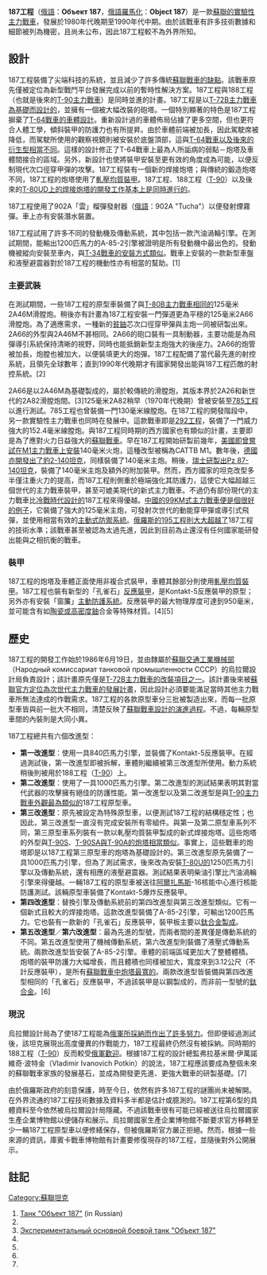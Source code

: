 **187工程**（[俄語](https://zh.wikipedia.org/wiki/俄語 "wikilink")：**Объект 187**，[俄語羅馬化](../Page/俄语罗马化.md "wikilink")：**Object 187**）是一款[蘇聯的實驗性主力戰車](https://zh.wikipedia.org/wiki/蘇聯 "wikilink")，發展於1980年代晚期至1990年代中期。由於該戰車有許多技術數據和細節被列為機密，且尚未公布，因此187工程較不為外界所知。

## 設計

187工程裝備了尖端科技的系統，並且減少了許多傳統[蘇聯戰車的缺點](https://zh.wikipedia.org/wiki/蘇聯 "wikilink")。該戰車原先僅被定位為新型戰鬥平台發展完成以前的暫時性解決方案。187工程與188工程（也就是後來的[T-90主力戰車](../Page/T-90主戰坦克.md "wikilink")）是同時並進的計畫。187工程是以[T-72B主力戰車為基礎而設計的](../Page/T-72主戰坦克.md "wikilink")，並擁有一個被大幅改裝的砲塔。一個特別顯著的特色是187工程摒棄了[T-64戰車的車體設計](../Page/T-64主战坦克.md "wikilink")。重新設計過的車體佈局佔據了更多空間，但也更符合人體工學，傾斜裝甲的防護力也有所提昇。由於車體前端被加長，因此駕駛席被降低，而駕駛所使用的觀察視鏡則被安裝於底盤頂部，這與[T-64戰車以及後來的衍生型相當不同](../Page/T-64主战坦克.md "wikilink")。這樣的設計修正了T-64戰車上最為人所詬病的弱點－炮塔及車體間接合的區域。另外，新設計也使將裝甲安裝至更有效的角度成為可能，以便反制現代次口徑穿甲彈的攻擊。187工程裝有一個新的焊接炮塔；與傳統的鍛造炮塔不同，187工程的炮塔使用了[軋壓均質裝甲](../Page/軋壓均質裝甲.md "wikilink")。187工程、188工程（[T-90](../Page/T-90主戰坦克.md "wikilink")）以及後來的[T-80UD上的焊接炮塔的開發工作基本上是同時進行的](../Page/T-80主戰坦克.md "wikilink")。

187工程使用了902A「雲」榴彈發射器（[俄語](https://zh.wikipedia.org/wiki/俄語 "wikilink")：902A "Tucha"）以便發射煙霧彈。車上亦有安裝潛水裝置。

187工程試用了許多不同的發動機及傳動系統，其中包括一款汽油渦輪引擎。在測試期間，能輸出1200匹馬力的A-85-2引擎被證明是所有發動機中最出色的。發動機被縱向安裝至車內，與[T-34戰車的安裝方式類似](https://zh.wikipedia.org/wiki/T-34戰車 "wikilink")。戰車上安裝的一款新型車盤和液壓避震器對於187工程的機動性亦有相當的幫助。\[1\]

### 主要武裝

在測試期間，一些187工程的原型車裝備了與[T-80B主力戰車相同的](../Page/T-80主戰坦克.md "wikilink")125毫米2A46M滑膛炮。稍後亦有計畫為187工程安裝一門彈道更為平穩的125毫米2A66滑膛炮。為了適應需求，一種新的[貧鈾](../Page/貧鈾.md "wikilink")芯次口徑穿甲彈與主炮一同被研製出來。2A66的外型與2A46M不甚相同。2A66的砲口裝有一具制動器，主要功能是為飛彈導引系統保持清晰的視野，同時也能抵銷新型主炮強大的後座力。2A66的炮管被加長，炮膛也被加大，以便裝填更大的炮彈。187工程配備了當代最先進的射控系統，且領先全球數年；直到1990年代晚期才有國家開發出能與187工程匹敵的射控系統。\[2\]

2A66是以2A46M為基礎製成的，屬於較傳統的滑膛炮，其版本界於2A26和新世代的2A82滑膛炮間。\[3\]125毫米2A82稍早（1970年代晚期）曾被安裝至[785工程](../Page/785工程.md "wikilink")以進行測試。785工程也曾裝備一門130毫米線膛炮。在187工程的開發階段中，另一款實驗性主力戰車也同時在發展中。這款戰車即是[292工程](../Page/292工程.md "wikilink")，裝備了一門威力強大的152.4毫米線膛炮。與187工程同時期的西方國家也有類似的計畫，主要即是為了應對火力日益強大的[蘇聯戰車](https://zh.wikipedia.org/wiki/蘇聯 "wikilink")。早在187工程開始研製前幾年，[美國即曾嘗試在](https://zh.wikipedia.org/wiki/美國 "wikilink")[M1主力戰車上安裝](https://zh.wikipedia.org/wiki/M1主力戰車 "wikilink")140毫米火炮，這種改型被稱為CATTB M1。數年後，[德國亦開發出了](https://zh.wikipedia.org/wiki/德國 "wikilink")[豹2-140坦克](https://zh.wikipedia.org/wiki/豹2型坦克 "wikilink")，同樣裝備了140毫米主炮。稍後，[瑞士研製出](https://zh.wikipedia.org/wiki/瑞士 "wikilink")[Pz 87-140坦克](https://zh.wikipedia.org/wiki/豹2型坦克 "wikilink")，裝備了140毫米主炮及額外的附加裝甲。然而，西方國家的坦克改型多半僅注重火力的提高，而187工程則側重於極端強化其防護力，這使它大幅超越三個世代的主力戰車裝甲，甚至可媲美現代的新式主力戰車。不過仍有部份現代的主力戰車比[冷戰時代設計的](https://zh.wikipedia.org/wiki/冷戰 "wikilink")187工程來得優越。[中國的](https://zh.wikipedia.org/wiki/中华人民共和国 "wikilink")[99KM式主力戰車便是個很好的例子](../Page/ZTZ-99主战坦克.md "wikilink")，它裝備了強大的125毫米主炮，可發射次世代的動能穿甲彈或導引式飛彈，並使用相當有效的[主動式防禦系統](https://zh.wikipedia.org/wiki/主动防护系统 "wikilink")。[俄羅斯的](https://zh.wikipedia.org/wiki/俄羅斯 "wikilink")[195工程則大大超越了](https://zh.wikipedia.org/wiki/T-95主力戰車 "wikilink")187工程的技術水準；該戰車甚至被認為太過先進，因此到目前為止還沒有任何國家能研發出能與之相抗衡的戰車。

### 裝甲

187工程的炮塔及車體正面使用非複合式裝甲，車體其餘部分則使用[軋壓均質裝甲](../Page/軋壓均質裝甲.md "wikilink")。187工程也裝有新型的「孔雀石」[反應裝甲](../Page/反应装甲.md "wikilink")，是Kontakt-5反應裝甲的原型；另外亦有安裝「窗簾」[主動防護系統](https://zh.wikipedia.org/wiki/主动防护系统 "wikilink")。反應裝甲的最大物理厚度可達到950毫米，並可能含有如[陶瓷或高密度](../Page/陶瓷器.md "wikilink")[鈾](../Page/鈾.md "wikilink")合金等特殊材質。\[4\]\[5\]

## 歷史

187工程的開發工作始於1986年6月19日，並由隸屬於[蘇聯交通工業機械部](https://zh.wikipedia.org/wiki/蘇聯 "wikilink")（Народный комиссариат танковой промышленности СССР）的烏拉爾設計局負責設計；該計畫原先僅是[T-72B主力戰車的改裝項目之一](../Page/T-72主戰坦克.md "wikilink")。該計畫後來被[蘇聯官方定位為次世代主力戰車的發展計畫](https://zh.wikipedia.org/wiki/蘇聯 "wikilink")，因此設計必須要能滿足當時其他主力戰車所無法達成的作戰需求。187工程的各款原型車分三批被製造出來，而每一批原型車皆與前一批大不相同，清楚反映了[蘇聯戰車設計的演進過程](https://zh.wikipedia.org/wiki/蘇聯 "wikilink")。不過，每輛原型車間的內裝則是大同小異。

187工程總共有六個改進型：

  - **第一改進型**：使用一具840匹馬力引擎，並裝備了Kontakt-5反應裝甲。在經過測試後，第一改進型即被拆解，車體則繼續被第三改進型所使用。動力系統稍後則被用於188工程（[T-90](../Page/T-90主戰坦克.md "wikilink")）上。
  - **第二改進型**：使用了一具1000匹馬力引擎。第二改進型的測試結果表明其對當代武器的攻擊擁有絕佳的防護性能。第一改進型以及第二改進型是與[T-90主力戰車外觀最為類似的](../Page/T-90主戰坦克.md "wikilink")187工程原型車。
  - **第三改進型**：原先被設定為特殊原型車，以便測試187工程的結構穩定性；也因此，第三改進型一直沒有完成安裝所有零組件。與第一及第二原型車系列不同，第三原型車系列裝有一款以軋壓均質裝甲製成的新式焊接炮塔。這些炮塔的外型與[T-90S](../Page/T-90主戰坦克.md "wikilink")、[T-90SA與](../Page/T-90主戰坦克.md "wikilink")[T-90A的炮塔相當類似](../Page/T-90主戰坦克.md "wikilink")。事實上，這些戰車的炮塔即是以187工程第三原型車的炮塔為基礎設計的。第三改進型原先裝備了一具1000匹馬力引擎，但為了測試需求，後來改為安裝[T-80U的](https://zh.wikipedia.org/wiki/T-80U "wikilink")1250匹馬力引擎以及傳動系統，還有相應的液壓避震器。測試結果表明柴油引擎比汽油渦輪引擎來得優越。一輛187工程的原型車被送往[阿爾扎馬斯](https://zh.wikipedia.org/wiki/阿爾扎馬斯 "wikilink")-16核能中心進行核能防護測試。該輛原型車裝備了Kontakt-5爆炸反應裝甲。
  - **第四改進型**：替換引擎及傳動系統前的第四改進型與第三改進型類似。它有一個新式且較大的焊接炮塔。這款改進型裝備了A-85-2引擎，可輸出1200匹馬力。它也裝有一款新的「孔雀石」反應裝甲，裝甲板主要以[鈦合金製成](https://zh.wikipedia.org/wiki/鈦 "wikilink")。
  - **第五改進型**／**第六改進型**：最為先進的型號，而兩者間的差異僅是傳動系統的不同。第五改進型使用了機械傳動系統，第六改進型則裝備了液壓式傳動系統。兩款改進型皆安裝了A-85-2引擎。車體的前端區域更加大了整體體積。炮塔的裝甲防護力大幅增長，而且體積也同樣被加大，寬度來到3.12公尺（不計反應裝甲），是所有[蘇聯戰車中炮塔最寬的](https://zh.wikipedia.org/wiki/蘇聯 "wikilink")。兩款改進型皆裝備與第四改進型相同的「孔雀石」反應裝甲，不過該裝甲是以鋼製成的，而非前一型號的[鈦合金](https://zh.wikipedia.org/wiki/鈦 "wikilink")。\[6\]

### 現況

烏拉爾設計局為了使187工程能為[俄軍所採納而作出了許多努力](https://zh.wikipedia.org/wiki/俄軍 "wikilink")。但即便經過測試後，該坦克展現出高度優異的作戰能力，187工程最終仍然沒有被採納。同時期的188工程（[T-90](../Page/T-90主戰坦克.md "wikilink")）反而較受[俄軍歡迎](https://zh.wikipedia.org/wiki/俄軍 "wikilink")。根據187工程的設計總監弗拉基米爾·伊萬諾維奇·波特金（Vladimir Ivanovich Potkin）的說法，187工程應該要成為整個未來的蘇聯戰車家族的發展基石，並成為開發更先進、更強大戰車的研製基礎。\[7\]

由於俄羅斯政府的刻意保護，時至今日，依然有許多187工程的謎團尚未被解開。在外界流通的187工程技術數據及資料多半都是估計或臆測的。187工程第6型的具體資料至今依然被烏拉爾設計局隱藏。不過該戰車很有可能已經被送往烏拉爾國家生產企業博物館以便儲存和展示。烏拉爾國家生產企業博物館不斷要求官方移轉至少一輛187工程原型車以便修繕保存，但被俄羅斯官方嚴正拒絕。然而，根據一些來源的資訊，庫賓卡戰車博物館有計畫要修復現存的187工程，並隨後對外公開展示。

## 註記

[Category:蘇聯坦克](https://zh.wikipedia.org/wiki/Category:蘇聯坦克 "wikilink")

1.  [Танк "Объект 187"](http://www.otvaga2004.narod.ru/publ_w4/021_187.htm)  (in Russian)
2.
3.  [Экспериментальный основной боевой танк "Объект 187"](http://www.meshwar.vistcom.ru/tech/ob187.htm)
4.
5.
6.
7.